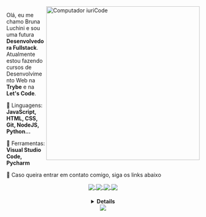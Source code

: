 <img src="https://raw.githubusercontent.com/MicaelliMedeiros/micaellimedeiros/master/image/computer-illustration.png" min-width="400px" max-width="400px" width="400px" align="right" alt="Computador iuriCode">

<p align="left"> 
  Olá, eu me chamo Bruna Luchini e sou uma futura <strong>Desenvolvedora Fullstack</strong>.<br>
  Atualmente estou fazendo cursos de Desenvolvimento Web na <strong>Trybe</strong> e na <strong>Let's Code</strong>.
</p>

<p align="left">
  🦄 Linguagens: <strong>JavaScript, HTML, CSS, Git, NodeJS, Python...</strong>
</p>

<p align="left">
  💼 Ferramentas: <strong>Visual Studio Code, Pycharm</strong>
</p>

<p align="left">
  💌 Caso queira entrar em contato comigo, siga os links abaixo
</p>
<center>
  <a href="https://instagram.com/afallrea_/">
    <img
      align="center"
      src="https://img.shields.io/badge/Instagram-020230?style=for-the-badge&logo=instagram&logoColor=E48872"
    />
  </a>
  <a href="https://twitter.com/afallrea">
    <img
      align="center"
      src="https://img.shields.io/badge/Twitter-020230?style=for-the-badge&logo=twitter&logoColor=E48872"
    />
  </a>
  <a href="https://www.linkedin.com/in/bruna-luchini-5aa7a6185/">
    <img
         align="center"
         src="https://img.shields.io/badge/LinkedIn-020230?style=for-the-badge&logo=linkedin&logoColor=E48872"
  </a>
    <a href="https://luvlore.github.io/">
    <img
         align="center"
         src="https://img.shields.io/badge/Portifólio-020230?style=for-the-badge&logo=github&logoColor=E48872"
  </a>
      </center>
<h4 align="center">
<details>
<br>
<p align="center">
  <a href="https://github.com/Luvlore">
    <img
      align="center"
      height="150em"
      src="https://github-readme-stats.vercel.app/api?username=Luvlore&show_icons=true&include_all_commits=true&count_private=true&theme=radical"
    />
  </a>
  <a href="https://github.com/Luvlore">
    <img
      align="center"
      height="150em"
      src="https://github-readme-stats.vercel.app/api/top-langs/?username=Luvlore&show_icons=true&include_all_commits=true&count_private=true&layout=compact&theme=radical"
    />
  </a>
</p>
  
</details>
  <img src='https://github.com/Luvlore/Luvlore/blob/output/github-contribution-grid-snake.svg'>
</h4>
